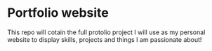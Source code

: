 # Portfolio website

This repo will cotain the full protolio project I will use as my personal website to display skills, projects and things I am passionate about!
